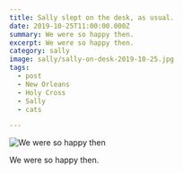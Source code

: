 ```yaml
---
title: Sally slept on the desk, as usual.
date: 2019-10-25T11:00:00.000Z
summary: We were so happy then.
excerpt: We were so happy then.
category: sally
image: sally/sally-on-desk-2019-10-25.jpg
tags:
  - post 
  - New Orleans
  - Holy Cross
  - Sally
  - cats

---
```


![We were so happy then](/static/img/sally/sally-on-desk-2019-10-25.jpg "We were so happy then")

We were so happy then.